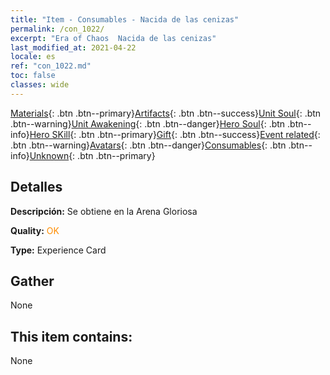 ```yaml
---
title: "Item - Consumables - Nacida de las cenizas"
permalink: /con_1022/
excerpt: "Era of Chaos  Nacida de las cenizas"
last_modified_at: 2021-04-22
locale: es
ref: "con_1022.md"
toc: false
classes: wide
---
```

 [Materials](/ItemsES/){: .btn .btn--primary}[Artifacts](/ItemsES/Artifacts/){: .btn .btn--success}[Unit Soul](/ItemsES/UnitSoul/){: .btn .btn--warning}[Unit Awakening](/ItemsES/UnitAwakening/){: .btn .btn--danger}[Hero Soul](/ItemsES/HeroSoul/){: .btn .btn--info}[Hero SKill](/ItemsES/HeroSkill/){: .btn .btn--primary}[Gift](/ItemsES/Gift/){: .btn .btn--success}[Event related](/ItemsES/Events/){: .btn .btn--warning}[Avatars](/ItemsES/Avatars/){: .btn .btn--danger}[Consumables](/ItemsES/Consumables/){: .btn .btn--info}[Unknown](/ItemsES/Unknown/){: .btn .btn--primary}

## Detalles
 **Descripción:** Se obtiene en la Arena Gloriosa

 **Quality:** <span style="color: #FF8C00">OK</span>

 **Type:** Experience Card

## Gather

  None

## This item contains:

  None

